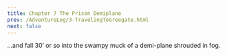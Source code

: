 ```yaml
---
title: Chapter 7 The Prison Demiplane
prev: /AdventureLog/3-TravelingToGreegate.html
next: false
---
```


...and fall 30’ or so into the swampy muck of a demi-plane shrouded in fog.